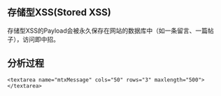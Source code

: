 ## 存储型XSS(Stored XSS)
存储型XSS的Payload会被永久保存在网站的数据库中（如一条留言、一篇帖子），访问即中招。
## 分析过程



`<textarea name="mtxMessage" cols="50" rows="3" maxlength="500"></textarea>`
